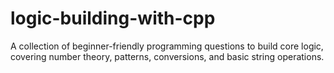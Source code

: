 # logic-building-with-cpp
A collection of beginner-friendly programming questions to build core logic, covering number theory, patterns, conversions, and basic string operations.
